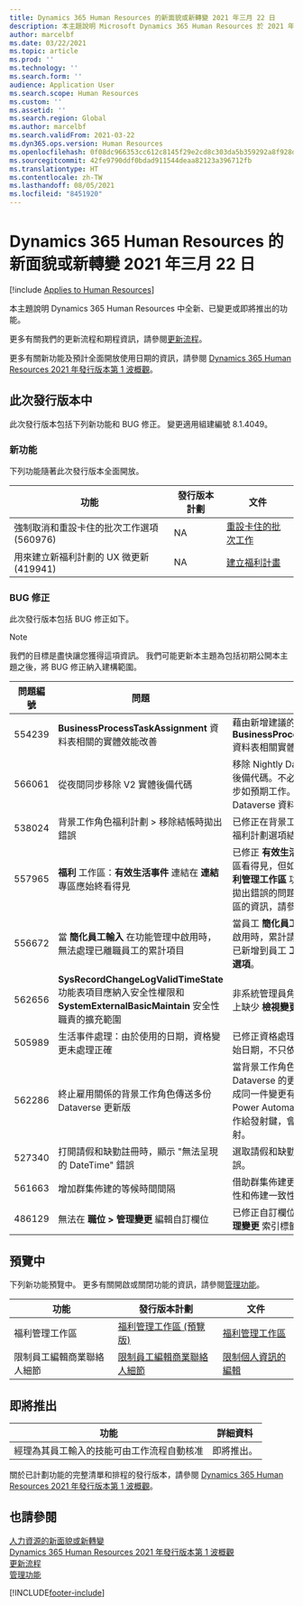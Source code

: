 ```yaml
---
title: Dynamics 365 Human Resources 的新面貌或新轉變 2021 年三月 22 日
description: 本主題說明 Microsoft Dynamics 365 Human Resources 於 2021 年三月22 日新增或變更的功能。
author: marcelbf
ms.date: 03/22/2021
ms.topic: article
ms.prod: ''
ms.technology: ''
ms.search.form: ''
audience: Application User
ms.search.scope: Human Resources
ms.custom: ''
ms.assetid: ''
ms.search.region: Global
ms.author: marcelbf
ms.search.validFrom: 2021-03-22
ms.dyn365.ops.version: Human Resources
ms.openlocfilehash: 0f08dc966353cc612c8145f29e2cd8c303da5b359292a8f928d97f0e0de99585
ms.sourcegitcommit: 42fe9790ddf0bdad911544deaa82123a396712fb
ms.translationtype: HT
ms.contentlocale: zh-TW
ms.lasthandoff: 08/05/2021
ms.locfileid: "8451920"
---
```

# <a name="whats-new-or-changed-in-dynamics-365-human-resources-march-22-2021"></a>Dynamics 365 Human Resources 的新面貌或新轉變 2021 年三月 22 日

[!include [Applies to Human Resources](../includes/applies-to-hr.md)]

本主題說明 Dynamics 365 Human Resources 中全新、已變更或即將推出的功能。

更多有關我們的更新流程和期程資訊，請參閱[更新流程](hr-admin-setup-update-process.md)。

更多有關新功能及預計全面開放使用日期的資訊，請參閱 [ Dynamics 365 Human Resources 2021 年發行版本第 1 波概觀](/dynamics365-release-plan/2021wave1/human-resources/dynamics365-human-resources/)。

## <a name="in-this-release"></a>此次發行版本中

此次發行版本包括下列新功能和 BUG 修正。 變更適用組建編號 8.1.4049。

### <a name="new-features"></a>新功能

下列功能隨著此次發行版本全面開放。

| 功能 | 發行版本計劃 | 文件 |
| --- | --- | --- |
| 強制取消和重設卡住的批次工作選項 (560976) | NA | [重設卡住的批次工作](./hr-admin-troubleshooting-batch-execution.md) |
| 用來建立新福利計劃的 UX 微更新 (419941) | NA | [建立福利計畫](hr-benefits-plans-setup.md) |

### <a name="bug-fixes"></a>BUG 修正

此次發行版本包括 BUG 修正如下。

> [!NOTE]
> 我們的目標是盡快讓您獲得這項資訊。 我們可能更新本主題為包括初期公開本主題之後，將 BUG 修正納入建構範圍。

| 問題編號 | 問題 |  描述 |
| --- | --- | --- |
| 554239 | **BusinessProcessTaskAssignment** 資料表相關的實體效能改善 | 藉由新增建議的索引到資料表，改善 **BusinessProcessTaskAssignment** 資料表相關實體的效能。 |
| 566061 | 從夜間同步移除 V2 實體後備代碼 | 移除 Nightly Dataverse同步的 V2 後備代碼。不必再回退並防止篩選同步如預期工作。 這項變更強化 Dataverse 資料同步的一致性。 |
| 538024 | 背景工作角色福利計劃 > 移除結帳時拋出錯誤 | 已修正在背景工作角色福利表單移除福利計劃選項結帳時出現的錯誤。 |
| 557965 | **福利** 工作區：**有效生活事件** 連結在 **連結** 專區應始終看得見 | 已修正 **有效生活事件** 連結在 **連結** 專區看得見，但如果未啟用 **(預覽版) 福利管理工作區** 功能，當嘗試瀏覽著卻拋出錯誤的問題。 更多有關啟用工作區的資訊，請參閱[福利管理工作區](hr-benefits-management-workspace.md)。 |
| 556672 | 當 **簡化員工輸入** 在功能管理中啟用時，無法處理已離職員工的累計項目 | 當員工 **簡化員工輸入** 已在功能管理啟用時，累計請假和缺勤計劃的選項已新增到員工 **工作歷程** 下方的 **更多選項**。 |
| 562656 | **SysRecordChangeLogValidTimeState** 功能表項目應納入安全性權限和 **SystemExternalBasicMaintain** 安全性職責的擴充範圍 | 非系統管理員角色在日期管理器表單上缺少 **檢視變更** 的按鈕。 |
| 505989 | 生活事件處理：由於使用的日期，資格變更未處理正確 | 已修正資格處理的變更須依照職位開始日期，不只依照目前職位的問題。 |
| 562286 | 終止雇用關係的背景工作角色傳送多份 Dataverse 更新版 | 當背景工作角色被終止時，傳送到 Dataverse 的更新操作不只一件，造成同一件變更有兩項更新通知。 如果 Power Automate 流程配置為依照動作給發射鍵，會導致發射鍵多少發射。 |
| 527340 | 打開請假和缺勤註冊時，顯示 "無法呈現的 DateTime" 錯誤 | 選取請假和缺勤註冊時，不再顯示錯誤。 |
| 561663 | 增加群集佈建的等候時間間隔 | 借助群集佈建更新改善基礎設施穩定性和佈建一致性。 |
| 486129 | 無法在 **職位 > 管理變更** 編輯自訂欄位 | 已修正自訂欄位無法在 **職位****管理變更** 索引標籤編輯的問題。 |

## <a name="in-preview"></a>預覽中

下列新功能預覽中。 更多有關開啟或關閉功能的資訊，請參閱[管理功能](hr-admin-manage-features.md)。

| 功能 | 發行版本計劃 | 文件 |
| --- | --- | --- |
| 福利管理工作區 | [福利管理工作區 (預覽版)](/dynamics365-release-plan/2020wave2/human-resources/dynamics365-human-resources/benefits-management-workspace) | [福利管理工作區](hr-benefits-management-workspace.md) |
| 限制員工編輯商業聯絡人細節 | [限制員工編輯商業聯絡人細節](/dynamics365-release-plan/2020wave2/human-resources/dynamics365-human-resources/restrict-employees-editing-business-contact-details) | [限制個人資訊的編輯](hr-employee-self-service-restrict-editing.md)|

## <a name="coming-soon"></a>即將推出

| 功能 | 詳細資料​​ |
| --- | --- |
| 經理為其員工輸入的技能可由工作流程自動核准 | 即將推出。 |

關於已計劃功能的完整清單和排程的發行版本，請參閱 [Dynamics 365 Human Resources 2021 年發行版本第 1 波概觀](/dynamics365-release-plan/2021wave1/human-resources/dynamics365-human-resources/)。

## <a name="see-also"></a>也請參閱

[人力資源的新面貌或新轉變](hr-admin-whats-new.md)</br>
[Dynamics 365 Human Resources 2021 年發行版本第 1 波概觀](/dynamics365-release-plan/2021wave1/human-resources/dynamics365-human-resources/)</br>
[更新流程](hr-admin-setup-update-process.md)</br>
[管理功能](hr-admin-manage-features.md)


[!INCLUDE[footer-include](../includes/footer-banner.md)]